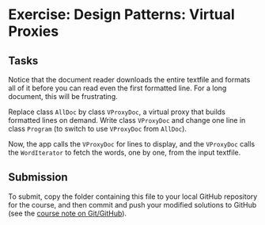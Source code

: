 # Exercise: Design Patterns: Virtual Proxies

## Tasks

Notice that the document reader downloads the entire textfile and formats all of
it before you can read even the first formatted line.
For a long document, this will be frustrating.

Replace class `AllDoc`  by class `VProxyDoc`, a virtual proxy that builds
formatted lines on demand.
Write class `VProxyDoc`  and change one line in class `Program` (to switch to
use `VProxyDoc` from `AllDoc`).

Now, the app  calls the `VProxyDoc` for lines to display, and the `VProxyDoc` 
calls the `WordIterator` to fetch the words, one by one, from the input textfile.


## Submission

To submit, copy the folder containing this file to your local GitHub repository
for the course, and then commit and push your modified solutions to GitHub
(see the [course note on Git/GitHub](http://softwarearch.santoslab.org/01-tooling/index.html#git-github)).
